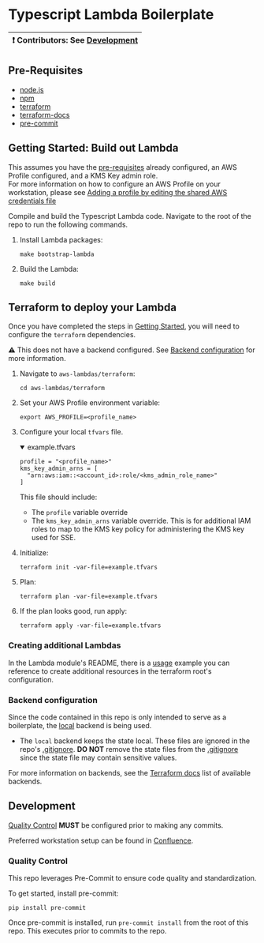 # Typescript Lambda Boilerplate

| :exclamation: **Contributors:** See [Development](#dev)  |  
|----------------------------------------------------------|

## <a id="prereqs"></a> Pre-Requisites 
- [node.js](https://nodejs.dev/download/)
- [npm](https://docs.npmjs.com/cli/v6/commands/npm-install)
- [terraform](https://learn.hashicorp.com/terraform/getting-started/install#installing-terraform)
- [terraform-docs](https://github.com/segmentio/terraform-docs)
- [pre-commit](https://pre-commit.com/#install)

## <a id="getting_started"></a> Getting Started: Build out Lambda 
This assumes you have the [pre-requisites](#prereqs) already configured, an AWS Profile configured, and a KMS Key admin role.  
For more information on how to configure an AWS Profile on your workstation, please see [Adding a profile by editing the shared AWS credentials file
](https://docs.aws.amazon.com/toolkit-for-visual-studio/latest/user-guide/keys-profiles-credentials.html#adding-a-profile-to-the-aws-credentials-profile-file)

Compile and build the Typescript Lambda code. Navigate to the root of the repo to run the following commands.  

1. Install Lambda packages:  
   ```shell
   make bootstrap-lambda
   ```
2. Build the Lambda:  
   ```shell
   make build
   ```

## Terraform to deploy your Lambda
Once you have completed the steps in [Getting Started](#getting_started), you will need to configure 
the `terraform` dependencies.  

:warning: This does not have a backend configured. See [Backend configuration](#backend_config) for more information.  

1. Navigate to `aws-lambdas/terraform`:  
   ```shell
   cd aws-lambdas/terraform
   ```
2. Set your AWS Profile environment variable:
   ```shell
   export AWS_PROFILE=<profile_name>
   ```
3. Configure your local `tfvars` file.
   <details open="true">
   <summary>example.tfvars</summary>

   ```shell
   profile = "<profile_name>"
   kms_key_admin_arns = [
     "arn:aws:iam::<account_id>:role/<kms_admin_role_name>"
   ]
   ```
   
   </details>
   
   This file should include:
     * The `profile` variable override
     * The `kms_key_admin_arns` variable override. This is for additional IAM roles to map to the KMS key policy for administering the KMS key used for SSE.
4. Initialize:  
   ```shell
   terraform init -var-file=example.tfvars
   ```
5. Plan:  
   ```shell
   terraform plan -var-file=example.tfvars
   ```
6. If the plan looks good, run apply:  
   ```shell
   terraform apply -var-file=example.tfvars
   ```

### Creating additional Lambdas
In the Lambda module's README, there is a [usage](aws-lambdas/iac/terraform/lambda/README.md#usage) example you can reference to create additional resources in the 
terraform root's configuration.  

### <a id="backend_config"></a> Backend configuration  
Since the code contained in this repo is only intended to serve as a boilerplate, the [local](https://www.terraform.io/language/settings/backends/local) backend is being used.  
* The `local` backend keeps the state local. These files are ignored in the repo's [.gitignore](.gitignore). **DO NOT**
  remove the state files from the [.gitignore](.gitignore) since the state file may contain sensitive values.  

For more information on backends, see the [Terraform docs](https://www.terraform.io/language/settings/backends/configuration) list of available backends.   

## <a id="dev"></a> Development
[Quality Control](#qc) **MUST** be configured prior to making any commits.

Preferred workstation setup can be found in [Confluence](https://sourcefuse.atlassian.net/wiki/spaces/SOURCEFUSE/pages/3311075411/Dev+Machine+Setup).  
 
### <a id="qc"></a> Quality Control  
This repo leverages Pre-Commit to ensure code quality and standardization.  

To get started, install pre-commit:  
```shell
pip install pre-commit
``` 

Once pre-commit is installed, run `pre-commit install` from the root of this repo. This executes 
prior to commits to the repo.  
